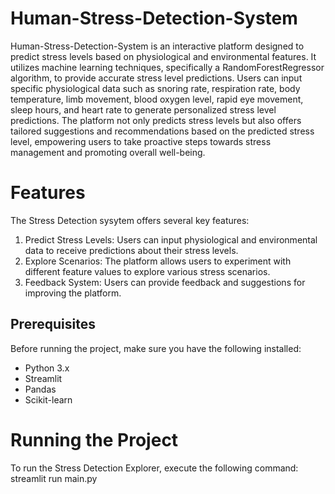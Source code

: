# Human-Stress-Detection-System
Human-Stress-Detection-System is an interactive platform designed to predict stress levels based on physiological and environmental features. It utilizes machine learning techniques, specifically a RandomForestRegressor algorithm, to provide accurate stress level predictions. Users can input specific physiological data such as snoring rate, respiration rate, body temperature, limb movement, blood oxygen level, rapid eye movement, sleep hours, and heart rate to generate personalized stress level predictions. The platform not only predicts stress levels but also offers tailored suggestions and recommendations based on the predicted stress level, empowering users to take proactive steps towards stress management and promoting overall well-being.

# Features
The Stress Detection sysytem offers several key features:

1. Predict Stress Levels: Users can input physiological and environmental data to receive predictions about their stress levels.
2. Explore Scenarios: The platform allows users to experiment with different feature values to explore various stress scenarios.
3. Feedback System: Users can provide feedback and suggestions for improving the platform.

## Prerequisites
Before running the project, make sure you have the following installed:

- Python 3.x
- Streamlit
- Pandas
- Scikit-learn

# Running the Project
To run the Stress Detection Explorer, execute the following command: streamlit run main.py
